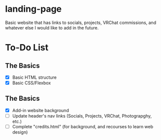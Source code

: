 # landing-page
Basic website that has links to socials, projects, VRChat commissions, and whatever else I would like to add in the future.

# To-Do List
## The Basics
- [x] Basic HTML structure
- [x] Basic CSS/Flexbox
## The Basics
- [x] Add-in website background
- [ ] Update header's nav links (Socials, Projects, VRChat, Photograpghy, etc.)
- [ ] Complete "credits.html" (for background, and recourses to learn web design)